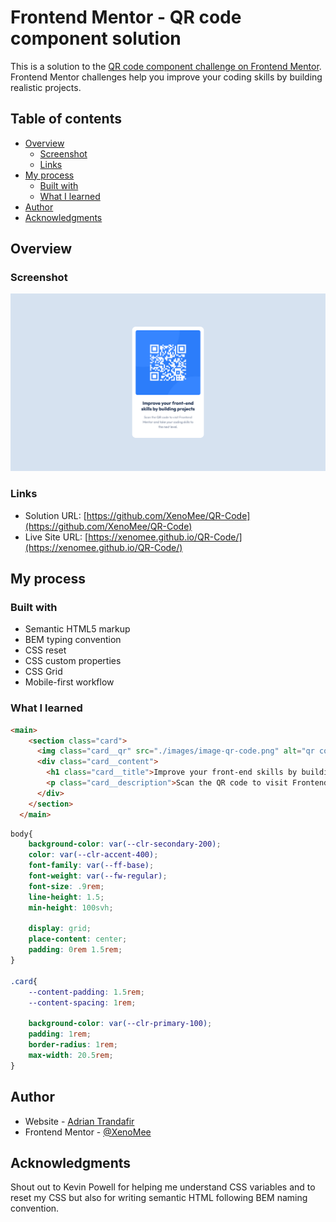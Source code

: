 # Frontend Mentor - QR code component solution

This is a solution to the [QR code component challenge on Frontend Mentor](https://www.frontendmentor.io/challenges/qr-code-component-iux_sIO_H). Frontend Mentor challenges help you improve your coding skills by building realistic projects. 

## Table of contents

- [Overview](#overview)
  - [Screenshot](#screenshot)
  - [Links](#links)
- [My process](#my-process)
  - [Built with](#built-with)
  - [What I learned](#what-i-learned)
- [Author](#author)
- [Acknowledgments](#acknowledgments)

## Overview

### Screenshot

![](./images/QR_Code_Screenshot.png)

### Links

- Solution URL: [https://github.com/XenoMee/QR-Code](https://github.com/XenoMee/QR-Code)
- Live Site URL: [https://xenomee.github.io/QR-Code/](https://xenomee.github.io/QR-Code/)

## My process

### Built with

- Semantic HTML5 markup
- BEM typing convention
- CSS reset
- CSS custom properties
- CSS Grid
- Mobile-first workflow

### What I learned

```html
<main>
    <section class="card">
      <img class="card__qr" src="./images/image-qr-code.png" alt="qr code">
      <div class="card__content">
        <h1 class="card__title">Improve your front-end skills by building projects</h1>
        <p class="card__description">Scan the QR code to visit Frontend Mentor and take your coding skills to the next level.</p>
      </div>
    </section>
  </main>
```
```css
body{
    background-color: var(--clr-secondary-200);
    color: var(--clr-accent-400);
    font-family: var(--ff-base);
    font-weight: var(--fw-regular);
    font-size: .9rem;
    line-height: 1.5;
    min-height: 100svh;

    display: grid;
    place-content: center;
    padding: 0rem 1.5rem;
}

.card{
    --content-padding: 1.5rem;
    --content-spacing: 1rem;

    background-color: var(--clr-primary-100);
    padding: 1rem;
    border-radius: 1rem;
    max-width: 20.5rem;
}
```

## Author

- Website - [Adrian Trandafir](https://xenomee.github.io/Adrian-Trandafir/)
- Frontend Mentor - [@XenoMee](https://www.frontendmentor.io/profile/XenoMee)

## Acknowledgments

Shout out to Kevin Powell for helping me understand CSS variables and to reset my CSS but also for writing semantic HTML following BEM naming convention.